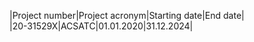 |Project number|Project acronym|Starting date|End date|   
|20-31529X|ACSATC|01.01.2020|31.12.2024|

